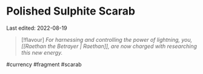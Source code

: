 # Polished Sulphite Scarab
Last edited: 2022-08-19

> [!flavour]
> *For harnessing and controlling the power of lightning, you, [[Raethan the Betrayer | Raethan]], are now charged with researching this new energy.*


#currency #fragment #scarab
